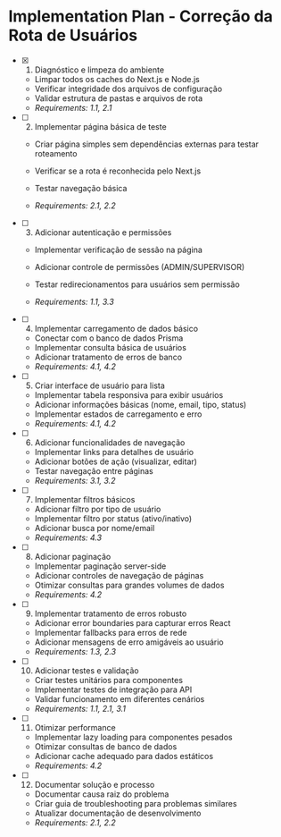 # Implementation Plan - Correção da Rota de Usuários

- [x] 1. Diagnóstico e limpeza do ambiente


  - Limpar todos os caches do Next.js e Node.js
  - Verificar integridade dos arquivos de configuração
  - Validar estrutura de pastas e arquivos de rota
  - _Requirements: 1.1, 2.1_


- [ ] 2. Implementar página básica de teste
  - Criar página simples sem dependências externas para testar roteamento
  - Verificar se a rota é reconhecida pelo Next.js
  - Testar navegação básica


  - _Requirements: 2.1, 2.2_

- [ ] 3. Adicionar autenticação e permissões
  - Implementar verificação de sessão na página



  - Adicionar controle de permissões (ADMIN/SUPERVISOR)
  - Testar redirecionamentos para usuários sem permissão
  - _Requirements: 1.1, 3.3_

- [ ] 4. Implementar carregamento de dados básico
  - Conectar com o banco de dados Prisma
  - Implementar consulta básica de usuários
  - Adicionar tratamento de erros de banco
  - _Requirements: 4.1, 4.2_

- [ ] 5. Criar interface de usuário para lista
  - Implementar tabela responsiva para exibir usuários
  - Adicionar informações básicas (nome, email, tipo, status)
  - Implementar estados de carregamento e erro
  - _Requirements: 4.1, 4.2_

- [ ] 6. Adicionar funcionalidades de navegação
  - Implementar links para detalhes de usuário
  - Adicionar botões de ação (visualizar, editar)
  - Testar navegação entre páginas
  - _Requirements: 3.1, 3.2_

- [ ] 7. Implementar filtros básicos
  - Adicionar filtro por tipo de usuário
  - Implementar filtro por status (ativo/inativo)
  - Adicionar busca por nome/email
  - _Requirements: 4.3_

- [ ] 8. Adicionar paginação
  - Implementar paginação server-side
  - Adicionar controles de navegação de páginas
  - Otimizar consultas para grandes volumes de dados
  - _Requirements: 4.2_

- [ ] 9. Implementar tratamento de erros robusto
  - Adicionar error boundaries para capturar erros React
  - Implementar fallbacks para erros de rede
  - Adicionar mensagens de erro amigáveis ao usuário
  - _Requirements: 1.3, 2.3_

- [ ] 10. Adicionar testes e validação
  - Criar testes unitários para componentes
  - Implementar testes de integração para API
  - Validar funcionamento em diferentes cenários
  - _Requirements: 1.1, 2.1, 3.1_

- [ ] 11. Otimizar performance
  - Implementar lazy loading para componentes pesados
  - Otimizar consultas de banco de dados
  - Adicionar cache adequado para dados estáticos
  - _Requirements: 4.2_

- [ ] 12. Documentar solução e processo
  - Documentar causa raiz do problema
  - Criar guia de troubleshooting para problemas similares
  - Atualizar documentação de desenvolvimento
  - _Requirements: 2.1, 2.2_